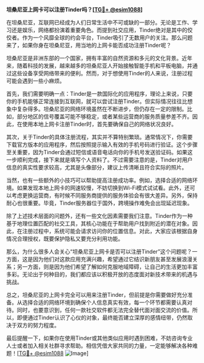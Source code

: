 **坦桑尼亚上网卡可以注册Tinder吗？[[TG💪+ @esim1088](https://t.me/s/esim1088)]**

在坦桑尼亚，互联网已经成为人们日常生活中不可或缺的一部分。无论是工作、学习还是娱乐，网络都扮演着重要角色。而提到社交应用，Tinder绝对是其中的佼佼者。作为一个风靡全球的约会平台，Tinder吸引了无数用户的关注。那么问题来了，如果你身在坦桑尼亚，用当地的上网卡能否成功注册Tinder呢？

坦桑尼亚是非洲东部的一个国家，拥有丰富的自然资源和多元的文化背景。近年来，随着科技的发展，越来越多的坦桑尼亚人开始接触智能手机和平板电脑，并通过这些设备享受网络带来的便利。然而，对于想使用Tinder的人来说，注册过程可能会遇到一些小麻烦。

首先，我们需要明确一点：Tinder是一款国际化的应用程序，理论上来说，只要你的手机能够正常连接到互联网，就可以尝试注册Tinder。但实际情况往往比想象中复杂得多。坦桑尼亚的网络环境虽然在不断进步，但仍存在一定的限制。比如，部分地区的信号覆盖可能不够稳定，或者某些运营商的服务质量参差不齐。因此，在使用本地上网卡注册Tinder时，首先要确保自己的网络状况良好。

其次，关于Tinder的具体注册流程，其实并不算特别繁琐。通常情况下，你需要下载官方版本的应用程序，然后按照提示输入有效的手机号码进行验证。这个步骤至关重要，因为Tinder会通过短信或语音电话向你的手机号发送验证码。如果这一步顺利完成，接下来就是填写个人资料了。不过需要注意的是，Tinder对用户信息的真实性要求较高，尤其是头像部分，建议上传清晰且符合实际的照片。

当然，也有一些额外的小技巧可以帮助提高注册成功率。例如，选择合适的网络环境。如果发现本地上网卡的网速较慢，不妨切换到Wi-Fi模式试试看。此外，还可以考虑更换运营商，有时候不同服务商提供的服务体验会有很大差异。另外，保持耐心也很重要。毕竟，Tinder服务器位于国外，跨境操作难免会出现延迟现象。

除了上述技术层面的问题外，还有一些文化因素需要我们注意。Tinder作为一种基于地理位置匹配的社交工具，其核心功能在于帮助用户找到附近的潜在对象。因此，在注册过程中，系统可能会请求访问你的位置信息。对此，大家应该根据自身情况合理授权，既要保护隐私又要充分利用功能。

那么，为什么很多人会关心“坦桑尼亚上网卡是否可以注册Tinder”这个问题呢？一方面，这是因为他们对这款应用充满兴趣，希望通过它结识新朋友甚至发展浪漫关系；另一方面，则是因为他们希望了解如何克服地域障碍，让自己的生活更加丰富多彩。无论出于何种目的，我们都应该以积极开放的态度面对新技术带来的机遇与挑战。

总之，坦桑尼亚的上网卡完全可以用来注册Tinder，但前提是你需要做好充分准备。从选择合适的网络环境到确保个人信息真实有效，每一个环节都需要认真对待。同时，也要意识到，任何一款社交软件都无法完全替代面对面交流的价值。所以，即便通过Tinder认识了心仪的对象，最终能否建立深厚的感情纽带，仍然取决于双方的努力程度。

最后提醒一下，如果你在使用Tinder或其他类似应用时遇到困难，不妨咨询专业人士或者加入相关社群寻求帮助。相信凭借大家共同的力量，一定能够解决各种难题！[[TG💪+ @esim1088](https://t.me/s/esim1088) ![Image](https://i.postimg.cc/4NQfJmqS/Snipaste-2025-05-13-00-14-12.png)]